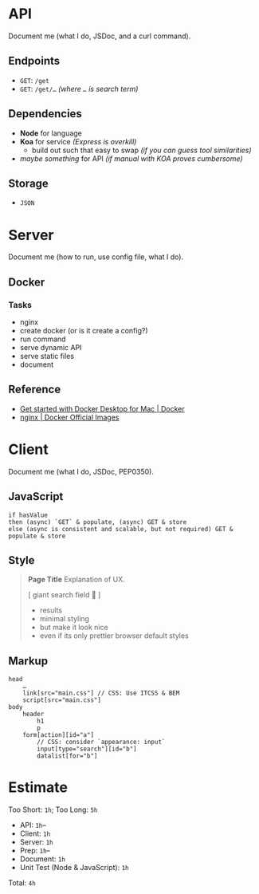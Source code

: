 # API

Document me (what I do, JSDoc, and a curl command).

## Endpoints

- `GET`: `/get`
- `GET`: `/get/…` _(where `…` is search term)_

## Dependencies

- **Node** for language
- **Koa** for service _(Express is overkill)_
    - build out such that easy to swap _(if you can guess tool similarities)_
- *maybe something* for API _(if manual with KOA proves cumbersome)_

## Storage

- `JSON`

# Server

Document me (how to run, use config file, what I do).

## Docker

### Tasks

- nginx
- create docker (or is it create a config?)
- run command
- serve dynamic API
- serve static files
- document

## Reference

- [Get started with Docker Desktop for Mac | Docker](https://docs.docker.com/docker-for-mac/)
- [nginx | Docker Official Images](https://hub.docker.com/_/nginx)

# Client

Document me (what I do, JSDoc, PEP0350).

## JavaScript

```
if hasValue
then (async) `GET` & populate, (async) GET & store
else (async is consistent and scalable, but not required) GET & populate & store
```

## Style

> **Page Title**
> Explanation of UX.
>
> [ giant search field 🔎 ]
> - results
> - minimal styling
> - but make it look nice
> - even if its only prettier browser default styles

## Markup

```
head
    …
    link[src="main.css"] // CSS: Use ITCSS & BEM
    script[src="main.css"]
body
    header
        h1
        p
    form[action][id="a"]
        // CSS: consider `appearance: input`
        input[type="search"][id="b"]
        datalist[for="b"]
```

# Estimate

Too Short: `1h`; Too Long: `5h`

- API: `1h`–
- Client: `1h`
- Server: `1h`
- Prep: `1h`–
- Document: `1h`
- Unit Test (Node & JavaScript): `1h`

Total: `4h`